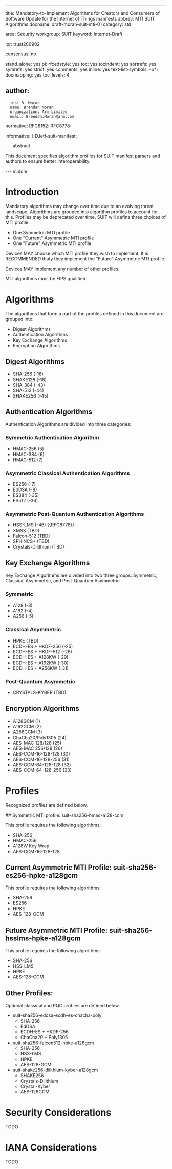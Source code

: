 ---
title: Mandatory-to-Implement Algorithms for Creators and Consumers of Software Update for the Internet of Things manifests
abbrev: MTI SUIT Algorithms
docname: draft-moran-suit-mti-01
category: std

area: Security
workgroup: SUIT
keyword: Internet-Draft

ipr: trust200902

consensus: no

stand_alone: yes
pi:
  rfcedstyle: yes
  toc: yes
  tocindent: yes
  sortrefs: yes
  symrefs: yes
  strict: yes
  comments: yes
  inline: yes
  text-list-symbols: -o*+
  docmapping: yes
  toc_levels: 4

author:
 -
      ins: B. Moran
      name: Brendan Moran
      organization: Arm Limited
      email: Brendan.Moran@arm.com

normative:
  RFC8152:
  RFC8778:

informative:
  I-D.ietf-suit-manifest:

--- abstract

This document specifies algorithm profiles for SUIT manifest parsers and authors to ensure better interoperability.

--- middle

#  Introduction

Mandatory algorithms may change over time due to an evolving threat landscape. Algorithms are grouped into algorithm profiles to account for this. Profiles may be deprecated over time. SUIT will define three choices of MTI profile:

* One Symmetric MTI profile
* One "Current" Asymmetric MTI profile
* One "Future" Asymmetric MTI profile

Devices MAY choose which MTI profile they wish to implement. It is RECOMMENDED thaty they implement the "Future" Asymmetric MTI profile.

Devices MAY implement any number of other profiles.

MTI algorithms must be FIPS qualified.

# Algorithms

The algorithms that form a part of the profiles defined in this document are grouped into:

* Digest Algorithms
* Authentication Algorithms
* Key Exchange Algorithms
* Encryption Algorithms

## Digest Algorithms

* SHA-256 (-16)
* SHAKE128 (-18)
* SHA-384 (-43)
* SHA-512 (-44)
* SHAKE256 (-45)

## Authentication Algorithms

Authentication Algorithms are divided into three categories:

### Symmetric Authentication Algorithm

* HMAC-256 (5)
* HMAC-384 (6)
* HMAC-512 (7)

### Asymmetric Classical Authentication Algorithms

* ES256 (-7)
* EdDSA (-8)
* ES384 (-35)
* ES512 (-36)

### Asymmetric Post-Quantum Authentication Algorithms

* HSS-LMS (-46) {{RFC8778}}
* XMSS (TBD)
* Falcon-512 (TBD)
* SPHINCS+ (TBD)
* Crystals-Dilithium (TBD)

## Key Exchange Algorithms

Key Exchange Algorithms are divided into two three groups: Symmetric, Classical Asymmetric, and Post-Quantum Asymmetric

### Symmetric

* A128 (-3)
* A192 (-4)
* A256 (-5)

### Classical Asymmetric

* HPKE (TBD)
* ECDH-ES + HKDF-256 (-25)
* ECDH-ES + HKDF-512 (-26)
* ECDH-ES + A128KW (-29)
* ECDH-ES + A192KW (-30)
* ECDH-ES + A256KW (-31)

### Post-Quantum Asymmetric

* CRYSTALS-KYBER (TBD)

## Encryption Algorithms

* A128GCM (1)
* A192GCM (2)
* A256GCM (3)
* ChaCha20/Poly1305 (24)
* AES-MAC 128/128 (25)
* AES-MAC 256/128 (26)
* AES-CCM-16-128-128 (30)
* AES-CCM-16-128-256 (31)
* AES-CCM-64-128-128 (32)
* AES-CCM-64-128-256 (33)

# Profiles

Recognized profiles are defined below.

## Symmetric MTI profile: suit-sha256-hmac-a128-ccm

This profile requires the following algorithms:

* SHA-256
* HMAC-256
* A128W Key Wrap
* AES-CCM-16-128-128

## Current Asymmetric MTI Profile: suit-sha256-es256-hpke-a128gcm

This profile requires the following algorithms:

* SHA-256
* ES256
* HPKE
* AES-128-GCM

## Future Asymmetric MTI Profile: suit-sha256-hsslms-hpke-a128gcm

This profile requires the following algorithms:

* SHA-256
* HSS-LMS
* HPKE
* AES-128-GCM

## Other Profiles:

Optional classical and PQC profiles are defined below.

* suit-sha256-eddsa-ecdh-es-chacha-poly
    * SHA-256
    * EdDSA
    * ECDH-ES + HKDF-256
    * ChaCha20 + Poly1305
* suit-sha256-falcon512-hpke-a128gcm
    * SHA-256
    * HSS-LMS
    * HPKE
    * AES-128-GCM
* suit-shake256-dilithium-kyber-a128gcm
    * SHAKE256
    * Crystals-Dilithium
    * Crystal-Kyber
    * AES-128GCM

# Security Considerations

TODO

# IANA Considerations

TODO

